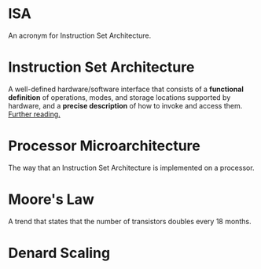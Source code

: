 # ISA
An acronym for Instruction Set Architecture.

# Instruction Set Architecture
A well-defined hardware/software interface that consists of a **functional definition** of operations, modes, and storage locations supported by hardware, and a **precise description** of how to invoke and access them. [Further reading.](https://www.cis.upenn.edu/~milom/cis501-Fall05/lectures/02_isa.pdf)

# Processor Microarchitecture

The way that an Instruction Set Architecture is implemented on a processor.

# Moore's Law
A trend that states that the number of transistors doubles every 18 months.

# Denard Scaling